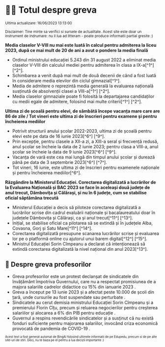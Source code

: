 # 👩‍🏫 Totul despre greva
<sub>Ultima actualizare: 16/06/2023 13:13:00</sub>

<sub>Disclaimer: Tine minte sa verifici si sursele de actualitate. Acest site este doar un instrument de indrumare: nu il lua ad litteram - poate produce informatii partial gresite :)</sub>

**Media claselor V-VIII nu mai este luată în calcul pentru admiterea la liceu 2023, după ce mai mult de 20 de ani a avut o pondere la media finală**

- Ordinul ministrului educației 5.243 din 31 august 2022 a eliminat media claselor V-VIII din calculul mediei pentru admiterea în clasa a IX-a[^1^] [^2^].
- Schimbarea a venit după mai mult de două decenii de când a fost luată în considerare media elevilor din ciclul gimnazial[^1^].
- Media de admitere o reprezintă media generală la evaluarea națională susținută de absolvenții clasei a VIII-a[^1^] [^2^].
- Media claselor gimnaziale poate fi folosită la departajarea candidaților cu medii egale de admitere, folosind mai multe criterii[^1^] [^2^].

**Ultima zi de școală pentru elevi, de sâmbătă începe vacanța mare care are 86 de zile / Tot vineri este ultima zi de înscrieri pentru examene și pentru încheierea mediilor**

- Potrivit structurii anului școlar 2022-2023, ultima zi de școală pentru elevi este pe data de 16 iunie 2023[^6^] [^9^].
- Prin excepție, pentru clasele a XII-a zi, a XIII-a seral și frecvență redusă, anul școlar se încheie la data de 2 iunie 2023; pentru clasa a VIII-a, anul școlar se încheie la data de 9 iunie 2023[^6^] [^9^].
- Vacanța de vară este cea mai lungă din timpul anului școlar și durează până pe data de 3 septembrie 2023[^6^] [^7^].
- Tot vineri, 16 iunie, este ultima zi de înscrieri pentru examenele naționale și pentru încheierea mediilor[^6^].

**Răzgândire la Ministerul Educației. Corectarea digitalizată a lucrărilor de la Evaluarea Națională și BAC 2023 se face în aceleași două județe de anul trecut, Dâmbovița și Călărași, și nu în 6 județe, cum se stabilise oficial săptămâna trecută**

- Ministerul Educației a decis să piloteze corectarea digitalizată a lucrărilor scrise din cadrul evaluării naționale și bacalaureatului doar în județele Dâmbovița și Călărași, ca și anul trecut[^11^] [^13^].
- Inițial, se stabilise oficial ca pilotarea să se extindă și în județele Alba, Covasna, Gorj și Satu Mare[^11^] [^14^].
- Corectarea digitalizată presupune scanarea lucrărilor scrise și evaluarea lor pe o platformă online cu ajutorul unui barem digital[^12^] [^15^].
- Ministrul Educației Sorin Cîmpeanu a declarat că intenționează să extindă corectarea digitalizată la nivel național din anul 2023[^13^].

## 🏫 Despre greva profesorilor

- Greva profesorilor este un protest declanșat de sindicatele din învățământ împotriva Guvernului, care nu a respectat promisiunea de a majora salariile cadrelor didactice cu 15% din ianuarie 2023 .
- Greva a început pe 13 iunie 2023 și a afectat peste 10.000 de școli din țară, unde cursurile au fost suspendate sau perturbate .
- Sindicatele au cerut demisia ministrului Educației Sorin Cîmpeanu și a premierului Florin Cîțu, precum și reluarea negocierilor pentru creșterea salariilor și alocarea a 6% din PIB pentru educație .
- Guvernul a respins revendicările sindicatelor și a susținut că nu există fonduri suficiente pentru majorarea salariilor, invocând criza economică provocată de pandemia de COVID-19 .


<sub><sub>Acest text a fost generat automat de BingAI folosind ultimele informatii de pe Edupedu, precum si de pe alte site-uri de stiri. Deci, nu te baza pe el pentru a lua decizii importante :)</sub></sub>
